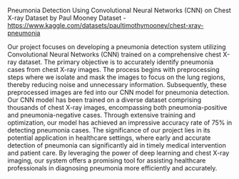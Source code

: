 Pneumonia Detection Using Convolutional Neural Networks (CNN) on Chest X-ray Dataset by Paul Mooney
Dataset - https://www.kaggle.com/datasets/paultimothymooney/chest-xray-pneumonia

Our project focuses on developing a pneumonia detection system utilizing Convolutional Neural Networks (CNN) 
trained on a comprehensive chest X-ray dataset. The primary objective is to accurately identify pneumonia cases from chest X-ray images.
The process begins with preprocessing steps where we isolate and mask the images to focus on the lung regions, 
thereby reducing noise and unnecessary information. Subsequently, these preprocessed images are fed into our CNN model for pneumonia detection.
Our CNN model has been trained on a diverse dataset comprising thousands of chest X-ray images, encompassing both pneumonia-positive and pneumonia-negative cases. 
Through extensive training and optimization, our model has achieved an impressive accuracy rate of 75% in detecting pneumonia cases.
The significance of our project lies in its potential application in healthcare settings, 
where early and accurate detection of pneumonia can significantly aid in timely medical intervention and patient care. 
By leveraging the power of deep learning and chest X-ray imaging, our system offers a promising tool for assisting healthcare professionals in 
diagnosing pneumonia more efficiently and accurately.
